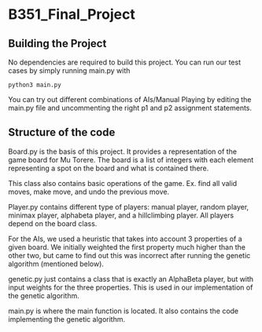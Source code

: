 # B351_Final_Project
## Building the Project
No dependencies are required to build this project. You can run our test cases by simply running main.py with
```
python3 main.py
```
You can try out different combinations of AIs/Manual Playing by editing the main.py file and uncommenting the right p1 and p2 assignment statements.

## Structure of the code
Board.py is the basis of this project. It provides a representation of the game board for Mu Torere. The board is a list of integers with each element representing a spot on the board and what is contained there.

This class also contains basic operations of the game. Ex. find all valid moves, make move, and undo the previous move.

Player.py contains different type of players: manual player, random player, minimax player, alphabeta player, and a hillclimbing player. All players depend on the board class.

For the AIs, we used a heuristic that takes into account 3 properties of a given board. We initially weighted the first property much higher than the other two, but came to find out this was incorrect after running the genetic algorithm (mentioned below).

genetic.py just contains a class that is exactly an AlphaBeta player, but with input weights for the three properties. This is used in our implementation of the genetic algorithm.

main.py is where the main function is located. It also contains the code implementing the genetic algorithm.





